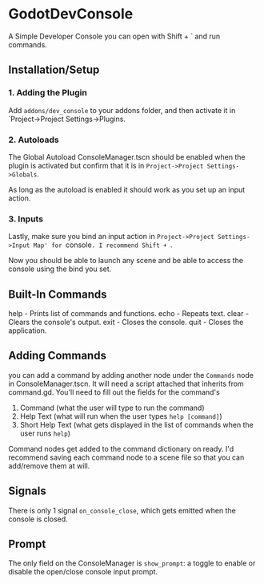 # GodotDevConsole
A Simple Developer Console you can open with Shift + ` and run commands.

## Installation/Setup

### 1. Adding the Plugin
Add `addons/dev_console` to your addons folder, and then activate it in `Project->Project Settings->Plugins.  

### 2. Autoloads

The Global Autoload ConsoleManager.tscn should be enabled when the plugin is activated but confirm that it is in `Project->Project Settings->Globals`.

As long as the autoload is enabled it should work as you set up an input action.

### 3. Inputs

Lastly, make sure you bind an input action in `Project->Project Settings->Input Map' for `console`. I recommend Shift + `.

Now you should be able to launch any scene and be able to access the console using the bind you set.

## Built-In Commands

help - Prints list of commands and functions.
echo - Repeats <arg> text.
clear - Clears the console's output.
exit - Closes the console.
quit - Closes the application.

## Adding Commands

you can add a command by adding another node under the `Commands` node in ConsoleManager.tscn.
It will need a script attached that inherits from command.gd. You'll need to fill out the fields for the command's
1. Command (what the user will type to run the command)
2. Help Text (what will run when the user types `help [command]`)
3. Short Help Text (what gets displayed in the list of commands when the user runs `help`)

Command nodes get added to the command dictionary on ready. I'd recommend saving each command node to a scene file so that you can add/remove them at will.

## Signals

There is only 1 signal `on_console_close`, which gets emitted when the console is closed.

## Prompt

The only field on the ConsoleManager is `show_prompt`: a toggle to enable or disable the open/close console input prompt.
